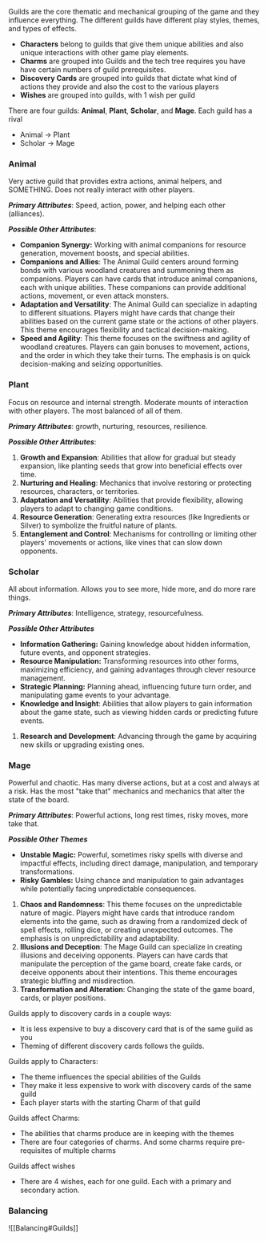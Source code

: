 Guilds are the core thematic and mechanical grouping of the game and they influence everything. The different guilds have different play styles, themes, and types of effects.

- **Characters** belong to guilds that give them unique abilities and also unique interactions with other game play elements.
- **Charms** are grouped into Guilds and the tech tree requires you have have certain numbers of guild prerequisites.
- **Discovery Cards** are grouped into guilds that dictate what kind of actions they provide and also the cost to the various players
- **Wishes** are grouped into guilds, with 1 wish per guild

There are four guilds: **Animal**, **Plant**, **Scholar**, and **Mage**. Each guild has a rival 
- Animal -> Plant  
- Scholar -> Mage
### Animal
Very active guild that provides extra actions, animal helpers, and SOMETHING. Does not really interact with other players.

***Primary Attributes***: Speed, action, power, and helping each other (alliances).

***Possible Other Attributes***:
- **Companion Synergy:** Working with animal companions for resource generation, movement boosts, and special abilities.
- **Companions and Allies**: The Animal Guild centers around forming bonds with various woodland creatures and summoning them as companions. Players can have cards that introduce animal companions, each with unique abilities. These companions can provide additional actions, movement, or even attack monsters.
- **Adaptation and Versatility**: The Animal Guild can specialize in adapting to different situations. Players might have cards that change their abilities based on the current game state or the actions of other players. This theme encourages flexibility and tactical decision-making.
- **Speed and Agility**: This theme focuses on the swiftness and agility of woodland creatures. Players can gain bonuses to movement, actions, and the order in which they take their turns. The emphasis is on quick decision-making and seizing opportunities.
### Plant
Focus on resource and internal strength. Moderate mounts of interaction with other players. The most balanced of all of them.

***Primary Attributes***: growth, nurturing, resources, resilience. 

***Possible Other Attributes***:
1. **Growth and Expansion**: Abilities that allow for gradual but steady expansion, like planting seeds that grow into beneficial effects over time.
2. **Nurturing and Healing**: Mechanics that involve restoring or protecting resources, characters, or territories.
3. **Adaptation and Versatility**: Abilities that provide flexibility, allowing players to adapt to changing game conditions.
4. **Resource Generation**: Generating extra resources (like Ingredients or Silver) to symbolize the fruitful nature of plants.
5. **Entanglement and Control**: Mechanisms for controlling or limiting other players' movements or actions, like vines that can slow down opponents.
### Scholar
All about information. Allows you to see more, hide more, and do more rare things.

***Primary Attributes***: Intelligence, strategy, resourcefulness. 

***Possible Other Attributes***
- **Information Gathering:** Gaining knowledge about hidden information, future events, and opponent strategies.
- **Resource Manipulation:** Transforming resources into other forms, maximizing efficiency, and gaining advantages through clever resource management.
- **Strategic Planning:** Planning ahead, influencing future turn order, and manipulating game events to your advantage.
- **Knowledge and Insight**: Abilities that allow players to gain information about the game state, such as viewing hidden cards or predicting future events.
1. **Research and Development**: Advancing through the game by acquiring new skills or upgrading existing ones.
### Mage
Powerful and chaotic. Has many diverse actions, but at a cost and always at a risk. Has the most "take that" mechanics and mechanics that alter the state of the board.

***Primary Attributes***: Powerful actions, long rest times, risky moves, more take that.

***Possible Other Themes***
- **Unstable Magic:** Powerful, sometimes risky spells with diverse and impactful effects, including direct damage, manipulation, and temporary transformations.
- **Risky Gambles:** Using chance and manipulation to gain advantages while potentially facing unpredictable consequences.
1. **Chaos and Randomness**: This theme focuses on the unpredictable nature of magic. Players might have cards that introduce random elements into the game, such as drawing from a randomized deck of spell effects, rolling dice, or creating unexpected outcomes. The emphasis is on unpredictability and adaptability.
2. **Illusions and Deception**: The Mage Guild can specialize in creating illusions and deceiving opponents. Players can have cards that manipulate the perception of the game board, create fake cards, or deceive opponents about their intentions. This theme encourages strategic bluffing and misdirection.
3. **Transformation and Alteration**: Changing the state of the game board, cards, or player positions.

Guilds apply to discovery cards in a couple ways:
- It is less expensive to buy a discovery card that is of the same guild as you
- Theming of different discovery cards follows the guilds.

Guilds apply to Characters:
- The theme influences the special abilities of the Guilds
- They make it less expensive to work with discovery cards of the same guild
- Each player starts with the starting Charm of that guild

Guilds affect Charms:
- The abilities that charms produce are in keeping with the themes
- There are four categories of charms. And some charms require pre-requisites of multiple charms

Guilds affect wishes
- There are 4 wishes, each for one guild. Each with a primary and secondary action.

### Balancing

![[Balancing#Guilds]]

